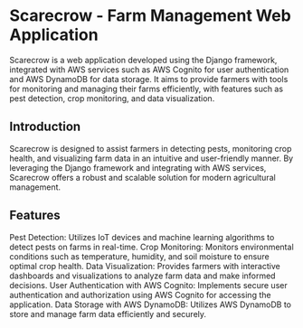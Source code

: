 # Scarecrow - Farm Management Web Application

Scarecrow is a web application developed using the Django framework, integrated with AWS services such as AWS Cognito for user authentication and AWS DynamoDB for data storage. It aims to provide farmers with tools for monitoring and managing their farms efficiently, with features such as pest detection, crop monitoring, and data visualization.

## Introduction

Scarecrow is designed to assist farmers in detecting pests, monitoring crop health, and visualizing farm data in an intuitive and user-friendly manner. By leveraging the Django framework and integrating with AWS services, Scarecrow offers a robust and scalable solution for modern agricultural management.

## Features

Pest Detection: Utilizes IoT devices and machine learning algorithms to detect pests on farms in real-time.
Crop Monitoring: Monitors environmental conditions such as temperature, humidity, and soil moisture to ensure optimal crop health.
Data Visualization: Provides farmers with interactive dashboards and visualizations to analyze farm data and make informed decisions.
User Authentication with AWS Cognito: Implements secure user authentication and authorization using AWS Cognito for accessing the application.
Data Storage with AWS DynamoDB: Utilizes AWS DynamoDB to store and manage farm data efficiently and securely.


